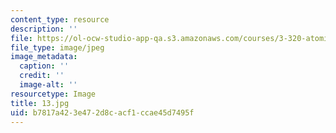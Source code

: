 ```yaml
---
content_type: resource
description: ''
file: https://ol-ocw-studio-app-qa.s3.amazonaws.com/courses/3-320-atomistic-computer-modeling-of-materials-sma-5107-spring-2005/b7817a423e472d8cacf1ccae45d7495f_13.jpg
file_type: image/jpeg
image_metadata:
  caption: ''
  credit: ''
  image-alt: ''
resourcetype: Image
title: 13.jpg
uid: b7817a42-3e47-2d8c-acf1-ccae45d7495f
---
```

